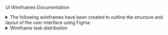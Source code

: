 UI Wireframes Documentation

<details>

<summary>
The following wireframes have been created to outline the structure and layout of the user interface  using Figma: 
</summary>

1. Home Page/ landing Page

2. Membership options

3. Registration

4. Login Page

5. Book Tickets

6. Book Seats

7. Member Profile Page

8. View List of Movies Watched in Past 30 Days

9. Payment Screen

10. Cancel Ticket 

11. Add/update/remove movies/showtimes/theater assignment in the schedule and Configure seating capacity for each theater in a multiplex

12. Dashboard for employees including all above components- merged 
    a. View analytics dashboard showing Theater occupancy for the last 30/60/90 days.Summarized by movies
    b. View analytics dashboard showing Theater occupancy for the last 30/60/90 days Summarized by location

13. Configure discount prices for shows before 6pm and for Tuesday shows


</details>


<details>

<summary> Wireframe task distribution </summary>

Aishwarya:
1. Home Page/ landing Page
5. Book Tickets
9. Payment Screen

Divija:
2. Membership options
6. Book Seats
10. Cancel Ticket 
12. Analytics dashboard

Sayali:
4. Login Page
8. View List of Movies Watched in Past 30 Days
11. Update/remove movies/showtimes/theater assignment in the schedule and Configure seating capacity for each theater in a multiplex
12. Dashboard for employees including all above components- merged

</details>
